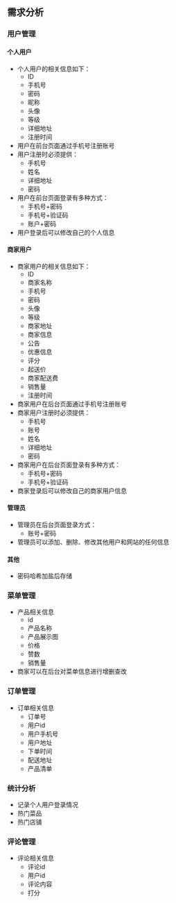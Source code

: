 ## 需求分析
### 用户管理
#### 个人用户
- 个人用户的相关信息如下：
	- ID
	- 手机号
	- 密码
	- 昵称
	- 头像
	- 等级
	- 详细地址
	- 注册时间
- 用户在前台页面通过手机号注册账号
- 用户注册时必须提供：
	- 手机号
	- 姓名
	- 详细地址
	- 密码
- 用户在前台页面登录有多种方式：
	- 手机号+密码
	- 手机号+验证码
	- 账户+密码
- 用户登录后可以修改自己的个人信息
#### 商家用户
- 商家用户的相关信息如下：
	- ID
	- 商家名称
	- 手机号
	- 密码
	- 头像
	- 等级
	- 商家地址
	- 商家信息
	- 公告
    - 优惠信息
    - 评分
    - 起送价
    - 商家配送费
	- 销售量
	- 注册时间
- 商家用户在后台页面通过手机号注册账号
- 商家用户注册时必须提供：
	- 手机号
	- 账号
	- 姓名
	- 详细地址
	- 密码
- 商家用户在后台页面登录有多种方式：
	- 手机号+密码
	- 手机号+验证码
- 商家登录后可以修改自己的商家用户信息
#### 管理员
- 管理员在后台页面登录方式：
	- 账号+密码
- 管理员可以添加、删除、修改其他用户和网站的任何信息
#### 其他
- 密码哈希加盐后存储

### 菜单管理
- 产品相关信息
	- id
	- 产品名称
	- 产品展示图
	- 价格
	- 赞数
	- 销售量
- 商家可以在后台对菜单信息进行增删查改
### 订单管理
- 订单相关信息
	- 订单号
	- 用户id
	- 用户手机号
	- 用户地址
	- 下单时间
	- 配送地址
	- 产品清单
### 统计分析
- 记录个人用户登录情况
- 热门菜品
- 热门店铺
### 评论管理
- 评论相关信息
	- 评论id
	- 用户id
	- 评论内容
	- 打分

<!--stackedit_data:
eyJoaXN0b3J5IjpbMTU3NDczOTA4MywxNDI4NjMyNTcyLDExMT
Q4MzY3NDEsLTY1OTY2ODcwOSwtMTM2NzczNzIxMywtMzIxMjU2
NzU3LC0xMDc5NzYzOTg1LDEyNjUxOTQ4NTQsMTY0MjA0MzUwNy
wtMTQ2MzY2ODM2OCwtNzM2MjE3MjU2LC0xOTAxMzExNzg2LDM0
NzgwOTQ0NiwtNTU3MzYzNTldfQ==
-->